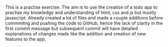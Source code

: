 This is a practise exercise. 
The aim is to use the creation of a todo app to practise my knowledge and understanding of html, css and js but mostly javascript.
Already created a lot of files and made a couple additions before commmitng and pushing the code to GitHub, hence the lack of clarity in the first commit message but subsequent commit will have detailed explanations of changes made like the addition and creation of new features to the app.
